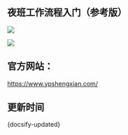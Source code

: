 ## 夜班工作流程入门（参考版）

![](https://gitcode.net/GaloisField/WORKFLOWS4COMPANY/-/raw/master/resources/pic/about/门店3.jpeg)


![](https://gitcode.net/GaloisField/WORKFLOWS4COMPANY/-/raw/master/resources/pic/about/门店4.jpeg)


## 官方网站：

https://www.ypshengxian.com/




## 更新时间

{docsify-updated}
